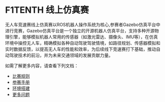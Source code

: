# F1TENTH 线上仿真赛

无人车竞速赛线上仿真赛以ROS机器人操作系统为核心,参赛者Gazebo仿真平台中进行竞赛，Gazebo仿真平台是一个独立的开源机器人仿真平台，支持多种开源物理引擎，能够模拟机器人常用的传感器（如激光雷达、摄像头、IMU等），在仿真环境中操控无人车，精确模拟各种自动驾驶驾驶情境，如路径规划、传感器模拟和实时数据反馈，以提高无人车的性能和效率，为后续线下竞速赛打下基础，推动自动驾驶技术的前沿，并为未来交通领域的发展贡献力量。


如需了解更多内容，请查看下列文档：

- [比赛规则](./contest-rules)
- [参赛手册](./contest-handbook)
- [环境搭建](./test-and-submit)
- [更多问题](./question-and-video)
